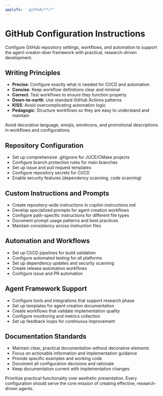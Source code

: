 ```yaml
---
applyTo: '.github/**/*'
---
```


# GitHub Configuration Instructions

Configure GitHub repository settings, workflows, and automation to support the agent-creator-doer framework with practical,
research-driven development.

## Writing Principles

- **Precise**: Configure exactly what is needed for CI/CD and automation
- **Concise**: Keep workflow definitions clear and minimal
- **Correct**: Test workflows to ensure they function properly
- **Down-to-earth**: Use standard GitHub Actions patterns
- **KISS**: Avoid overcomplicating automation logic
- **Pedagogic**: Structure workflows so they are easy to understand and maintain

Avoid decorative language, emojis, emoticons, and promotional descriptions in workflows and configurations.

## Repository Configuration

- Set up comprehensive .gitignore for JUCE/CMake projects
- Configure branch protection rules for main branches
- Set up issue and pull request templates
- Configure repository secrets for CI/CD
- Enable security features (dependency scanning, code scanning)

## Custom Instructions and Prompts

- Create repository-wide instructions in copilot-instructions.md
- Develop specialized prompts for agent creation workflows
- Configure path-specific instructions for different file types
- Document prompt usage patterns and best practices
- Maintain consistency across instruction files

## Automation and Workflows

- Set up CI/CD pipelines for build validation
- Configure automated testing for all platforms
- Set up dependency updates and security scanning
- Create release automation workflows
- Configure issue and PR automation

## Agent Framework Support

- Configure tools and integrations that support research phase
- Set up templates for agent creation documentation
- Create workflows that validate implementation quality
- Configure monitoring and metrics collection
- Set up feedback loops for continuous improvement

## Documentation Standards

- Maintain clear, practical documentation without decorative elements
- Focus on actionable information and implementation guidance
- Provide specific examples and working code
- Document all configuration decisions and rationale
- Keep documentation current with implementation changes

Prioritize practical functionality over aesthetic presentation. Every configuration should serve the core mission of creating
effective, research-driven agents.
